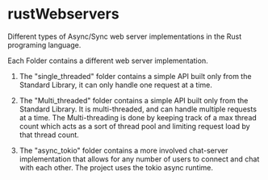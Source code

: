 # rustWebservers
Different types of Async/Sync web server implementations in the Rust programing language.

Each Folder contains a different web server implementation.

1. The "single_threaded" folder contains a simple API built only from the Standard Library, it can only handle one request at a time.
   
2. The "Multi_threaded" folder contains a simple API built only from the Standard Library. It is multi-threaded, and can handle multiple requests at a time.
   The Multi-threading is done by keeping track of a max thread count which acts as a sort of thread pool and limiting request load by that thread count.
   
3. The "async_tokio" folder contains a more involved chat-server implementation that allows for any number of users to connect and chat with each other. The project uses
   the tokio async runtime.
